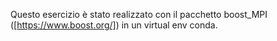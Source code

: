 Questo esercizio è stato realizzato con il pacchetto boost_MPI ([https://www.boost.org/]) in un virtual env conda.
